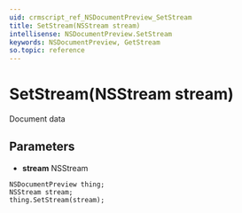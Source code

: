 ```yaml
---
uid: crmscript_ref_NSDocumentPreview_SetStream
title: SetStream(NSStream stream)
intellisense: NSDocumentPreview.SetStream
keywords: NSDocumentPreview, GetStream
so.topic: reference
---
```


# SetStream(NSStream stream)

Document data

## Parameters

* **stream** NSStream

```crmscript
NSDocumentPreview thing;
NSStream stream;
thing.SetStream(stream);
```

